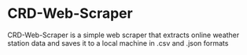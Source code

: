 # CRD-Web-Scraper
CRD-Web-Scraper is a simple  web scraper that extracts online weather station data and saves it to a local machine in .csv and .json formats
